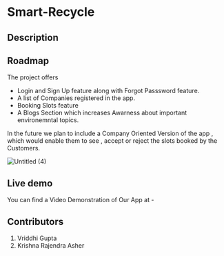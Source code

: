 # Smart-Recycle
## Description

## Roadmap

The project offers
- Login and Sign Up feature along with Forgot Passsword feature.
- A list of Companies registered in the app. 
- Booking Slots feature 
- A Blogs Section which increases Awarness about important environemntal topics.

In the future we plan to include a Company Oriented Version of the app , which would enable them to see , accept or reject the slots booked by the Customers.

![Untitled (4)](https://user-images.githubusercontent.com/54906653/122470791-19f25a00-cfdc-11eb-838e-036989bc01e4.jpg)

## Live demo

You can find a Video Demonstration of Our App at - 

## Contributors 
1. Vriddhi Gupta 
2. Krishna Rajendra Asher
